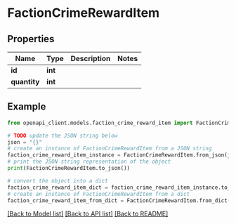 # FactionCrimeRewardItem


## Properties

Name | Type | Description | Notes
------------ | ------------- | ------------- | -------------
**id** | **int** |  | 
**quantity** | **int** |  | 

## Example

```python
from openapi_client.models.faction_crime_reward_item import FactionCrimeRewardItem

# TODO update the JSON string below
json = "{}"
# create an instance of FactionCrimeRewardItem from a JSON string
faction_crime_reward_item_instance = FactionCrimeRewardItem.from_json(json)
# print the JSON string representation of the object
print(FactionCrimeRewardItem.to_json())

# convert the object into a dict
faction_crime_reward_item_dict = faction_crime_reward_item_instance.to_dict()
# create an instance of FactionCrimeRewardItem from a dict
faction_crime_reward_item_from_dict = FactionCrimeRewardItem.from_dict(faction_crime_reward_item_dict)
```
[[Back to Model list]](../README.md#documentation-for-models) [[Back to API list]](../README.md#documentation-for-api-endpoints) [[Back to README]](../README.md)


